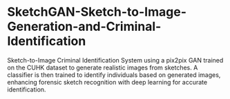 # SketchGAN-Sketch-to-Image-Generation-and-Criminal-Identification
Sketch-to-Image Criminal Identification System using a pix2pix GAN trained on the CUHK dataset to generate realistic images from sketches. A classifier is then trained to identify individuals based on generated images, enhancing forensic sketch recognition with deep learning for accurate identification.
